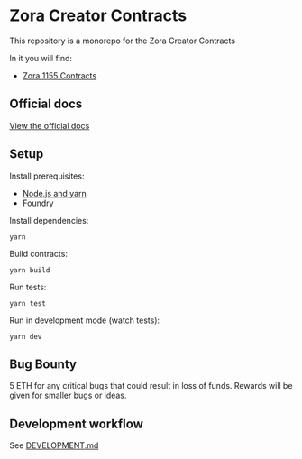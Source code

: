 # Zora Creator Contracts

This repository is a monorepo for the Zora Creator Contracts

In it you will find:

- [Zora 1155 Contracts](./packages/1155-contracts)

## Official docs

[View the official docs](https://docs.zora.co/docs/smart-contracts/creator-tools/intro)

## Setup

Install prerequisites:

* [Node.js and yarn](https://classic.yarnpkg.com/lang/en/docs/install/#mac-stable)
* [Foundry](https://book.getfoundry.sh/getting-started/installation)

Install dependencies:

    yarn

Build contracts:

    yarn build

Run tests:

    yarn test

Run in development mode (watch tests):

    yarn dev

## Bug Bounty

5 ETH for any critical bugs that could result in loss of funds. Rewards will be given for smaller bugs or ideas.

## Development workflow

See [DEVELOPMENT.md](./DEVELOPMENT.md)